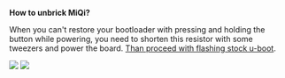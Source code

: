 **How to unbrick MiQi?**

When you can't restore your bootloader with pressing and holding the button while powering, you need to shorten this resistor with some tweezers and power the board. [Than proceed with flashing stock u-boot](https://github.com/mqmaker/miqi-prebuilt).

![](https://raw.githubusercontent.com/igorpecovnik/lib.docs/master/docs/board_details/images/unbrick-miqi.png)
![](https://raw.githubusercontent.com/igorpecovnik/lib.docs/master/docs/board_details/images/miqi_connectors.jpg)


